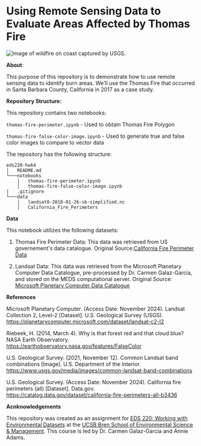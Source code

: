 # Using Remote Sensing Data to Evaluate Areas Affected by Thomas Fire

![Image of wildfire on coast captured by USGS.](https://images.unsplash.com/photo-1722083854858-79fb7ea85380?q=80&w=2680&auto=format&fit=crop&ixlib=rb-4.0.3&ixid=M3wxMjA3fDB8MHxwaG90by1wYWdlfHx8fGVufDB8fHx8fA%3D%3D)


**About**: 

This purpose of this repository is to demonstrate how to use remote sensing data to identify burn areas. We'll use the Thomas Fire that occurred in Santa Barbara County, California in 2017 as a case study.

**Repository Structure:**

This repository contains two notebooks: 

`thomas-fire-perimeter.ipynb` - Used to obtain Thomas Fire Polygon 

`thomas-fire-false-color-image.ipynb` - Used to generate true and false color images to compare to vector data

The repository has the following structure:

```
eds220-hwk4
│   README.md
└───notebooks
    │   thomas-fire-perimeter.ipynb 
    │   thomas-fire-false-color-image.ipynb
|   .gitignore
└───data
    │   landsat8-2018-01-26-sb-simplified.nc
    │   California_Fire_Perimeters
```

**Data**

This notebook utilizes the following datasets:

1) Thomas Fire Perimeter Data: This data was retrieved from US governement's data catalogue. Original Source:[California Fire Perimeter Data](https://catalog.data.gov/dataset/california-fire-perimeters-all-b3436)

2) Landsat Data: This data was retrieved from the Microsoft Planetary Computer Data Catalogue, pre-processed by Dr. Carmen Galaz-Garcia, and stored on the MEDS computational server.  Original Source: [Microsoft Planetary Computer Data Catalogue](https://planetarycomputer.microsoft.com/dataset/landsat-c2-l2)


**References**

Microsoft Planetary Computer. (Access Date: November 2024). Landsat Collection 2, Level-2 [Dataset]. U.S. Geological Survey (USGS). https://planetarycomputer.microsoft.com/dataset/landsat-c2-l2

Riebeek, H. (2014, March 4). Why is that forest red and that cloud blue? NASA Earth Observatory. https://earthobservatory.nasa.gov/features/FalseColor

U.S. Geological Survey. (2021, November 12). Common Landsat band combinations [Image]. U.S. Department of the Interior. https://www.usgs.gov/media/images/common-landsat-band-combinations

U.S. Geological Survey. (Access Date: November 2024). California fire perimeters (all) [Dataset]. Data.gov. https://catalog.data.gov/dataset/california-fire-perimeters-all-b3436


**Acnknowledgements**

This repository was created as an assignment for [EDS 220: Working with Environmental Datasets](https://meds-eds-220.github.io/MEDS-eds-220-course/) at the [UCSB Bren School of Environmental Science & Management](https://bren.ucsb.edu/). This course is led by Dr. Carmen Galaz-Garcia and Annie Adams. 
